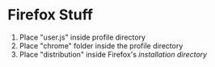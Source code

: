 Firefox Stuff
=============
1. Place "user.js" inside profile directory
2. Place "chrome" folder inside the profile directory
3. Place "distribution" inside Firefox's *installation directory*
